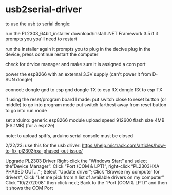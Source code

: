# usb2serial-driver

to use the usb to serial dongle:

run the PL2303_64bit_installer
download/install .NET Framework 3.5 if it prompts you
you'll need to restart

run the installer again
it prompts you to plug in the decive
plug in the device, press continue
restart the computer

check for drvice manager and make sure it is assigned a com port

power the esp8266 with an external 3.3V supply (can't power it
from D-SUN dongle)

connect:
dongle gnd to esp gnd
dongle TX to esp RX
dongle RX to esp TX

if using the reset/program board I made:
put switch close to reset button (or middle) to go into program mode
put switch farthest away from reset button to go into run mode

set arduino:
generic esp8266 module
upload speed 912600
flash size 4MB (FS:1MB) (for a esp12e)


note: to upload spiffs, arduino serial console must be closed



2/22/23:  use this for the usb driver: https://help.mictrack.com/articles/how-to-fix-pl2303hxa-phased-out-issue/

Upgrade PL2303 Driver
Right-click the “Windows Start” and select the“Device Manager”:
Click “Port (COM & LPT)”, right-click “PL2303HXA PHASED OUT…” ;
Select “Update driver”;
Click “Browse my computer for drivers“,
Click “Let me pick from a list of available drivers on my computer”
Click “10/27/2008” then click next;
Back to the “Port (COM & LPT)” and then it shows the COM Port
